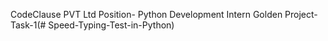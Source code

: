 CodeClause PVT Ltd
Position- Python Development Intern
Golden  Project- Task-1(# Speed-Typing-Test-in-Python)
